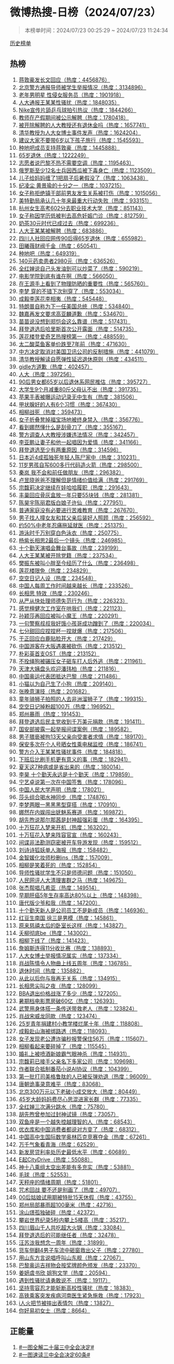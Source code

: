 <h1>
微博热搜-日榜（2024/07/23）
</h1>
<blockquote>
<p>
本榜单时间：2024/07/23 00:25:29 ~ 2024/07/23 11:24:34
</p>
</blockquote>
<p>
<a href="https://github.com/daifee/weibo-hot-search/tree/main/archives/daily">历史榜单</a>
</p>
<h2>
热榜
</h2>
<ol>

<li>
<a href="https://s.weibo.com/weibo?q=%23%E8%92%8B%E6%95%A6%E8%B1%AA%E5%8F%91%E9%95%BF%E6%96%87%E5%9B%9E%E5%BA%94%23" target="weibo">
蒋敦豪发长文回应（热度：4456876）
</a>
</li>

<li>
<a href="https://s.weibo.com/weibo?q=%23%E5%8C%97%E4%BA%AC%E8%AD%A6%E6%96%B9%E9%80%9A%E6%8A%A5%E5%AF%BC%E5%B8%88%E8%A2%AB%E5%AD%A6%E7%94%9F%E4%B8%BE%E6%8A%A5%E6%83%85%E5%86%B5%23" target="weibo">
北京警方通报导师被学生举报情况（热度：3134896）
</a>
</li>

<li>
<a href="https://s.weibo.com/weibo?q=%23%E8%80%81%E5%B9%B4%E7%94%B7%E6%98%8E%E6%98%9F%20%E6%80%A7%E4%BE%B5%E5%A5%B3%E6%9C%8D%E5%8A%A1%E5%91%98%23" target="weibo">
老年男明星 性侵女服务员（热度：1901918）
</a>
</li>

<li>
<a href="https://s.weibo.com/weibo?q=%23%E4%BA%BA%E5%A4%A7%E9%80%9A%E6%8A%A5%E7%8E%8B%E6%9F%90%E6%9F%90%E6%80%A7%E9%AA%9A%E6%89%B0%23" target="weibo">
人大通报王某某性骚扰（热度：1848035）
</a>
</li>

<li>
<a href="https://s.weibo.com/weibo?q=%23Nike%E5%AE%A3%E4%BC%A0%E7%89%87%E8%88%94%E4%B9%92%E4%B9%93%E7%90%83%E6%8B%8D%E5%BC%95%E7%83%AD%E8%AE%AE%23" target="weibo">
Nike宣传片舔乒乓球拍引热议（热度：1844266）
</a>
</li>

<li>
<a href="https://s.weibo.com/weibo?q=%23%E6%95%99%E5%B8%88%E5%9C%A8%E4%BA%A7%E5%81%87%E6%9C%9F%E9%97%B4%E8%A2%AB%E5%85%AC%E7%A4%BA%E8%A7%A3%E8%81%98%23" target="weibo">
教师在产假期间被公示解聘（热度：1780418）
</a>
</li>

<li>
<a href="https://s.weibo.com/weibo?q=%23%E8%A2%AB%E5%BC%80%E9%99%A4%E8%A7%A3%E8%81%98%E7%9A%84%E4%BA%BA%E5%A4%A7%E6%95%99%E6%8E%88%E8%BF%98%E6%9C%89%E9%80%80%E4%BC%91%E9%87%91%E5%90%97%23" target="weibo">
被开除解聘的人大教授还有退休金吗（热度：1657741）
</a>
</li>

<li>
<a href="https://s.weibo.com/weibo?q=%23%E6%B8%85%E5%8D%8E%E6%95%99%E6%8E%88%E4%B8%BA%E4%BA%BA%E5%A4%A7%E5%A5%B3%E5%8D%9A%E5%A3%AB%E4%BA%8B%E4%BB%B6%E5%8F%91%E5%A3%B0%23" target="weibo">
清华教授为人大女博士事件发声（热度：1624204）
</a>
</li>

<li>
<a href="https://s.weibo.com/weibo?q=%23%E5%BB%BA%E8%AE%AE%E5%A4%A7%E5%AE%B6%E4%B8%8D%E8%A6%81%E5%B8%A66%E5%B2%81%E4%BB%A5%E4%B8%8B%E5%AD%A9%E5%AD%90%E6%97%85%E8%A1%8C%23" target="weibo">
建议大家不要带6岁以下孩子旅行（热度：1545593）
</a>
</li>

<li>
<a href="https://s.weibo.com/weibo?q=%23%E7%A7%8D%E5%9C%B0%E5%90%A7%E6%88%90%E5%91%98%E6%94%AF%E6%8C%81%E8%92%8B%E6%95%A6%E8%B1%AA%23" target="weibo">
种地吧成员支持蒋敦豪（热度：1445888）
</a>
</li>

<li>
<a href="https://s.weibo.com/weibo?q=%2365%E5%B2%81%E9%80%80%E4%BC%91%23" target="weibo">
65岁退休（热度：1222249）
</a>
</li>

<li>
<a href="https://s.weibo.com/weibo?q=%23%E5%BF%97%E6%84%BF%E8%80%85%E8%AF%B4%E5%B7%B4%E9%BB%8E%E4%B8%8D%E7%83%AD%E4%B8%8D%E9%9C%80%E8%A6%81%E7%A9%BA%E8%B0%83%23" target="weibo">
志愿者说巴黎不热不需要空调（热度：1195463）
</a>
</li>

<li>
<a href="https://s.weibo.com/weibo?q=%23%E4%BF%84%E7%BD%97%E6%96%AF%E8%87%B3%E5%B0%9112%E5%90%8D%E5%A3%AB%E5%85%B5%E5%9B%A0%E8%A5%BF%E7%93%9C%E8%A2%AB%E4%B8%8B%E6%AF%92%E8%BA%AB%E4%BA%A1%23" target="weibo">
俄罗斯至少12名士兵因西瓜被下毒身亡（热度：1123509）
</a>
</li>

<li>
<a href="https://s.weibo.com/weibo?q=%23%E5%84%BF%E5%AD%90%E7%BB%99%E5%A6%88%E5%A6%88%E7%BC%A0%E4%BA%861%E6%8A%8A%E6%89%87%E5%AD%90%E5%90%8E%E6%9A%91%E5%81%87%E6%B2%A1%E4%BA%86%23" target="weibo">
儿子给妈妈缠了1把扇子后暑假没了（热度：1063438）
</a>
</li>

<li>
<a href="https://s.weibo.com/weibo?q=%23%E7%BA%AA%E5%87%8C%E5%B0%98%20%E9%BB%84%E6%99%AF%E7%91%9C%E7%9A%84%E5%8D%81%E5%88%86%E4%B9%8B%E4%B8%80%23" target="weibo">
纪凌尘 黄景瑜的十分之一（热度：1037215）
</a>
</li>

<li>
<a href="https://s.weibo.com/weibo?q=%23%E5%A5%B3%E5%AD%90%E7%A7%B0%E6%8B%92%E7%BB%9D%E9%95%87%E5%B9%B2%E9%83%A8%E5%89%8D%E7%94%B7%E5%8F%8B%E5%8F%91%E7%94%9F%E5%85%B3%E7%B3%BB%E8%A2%AB%E6%89%93%E4%BC%A4%23" target="weibo">
女子称拒绝镇干部前男友发生关系被打伤（热度：1015056）
</a>
</li>

<li>
<a href="https://s.weibo.com/weibo?q=%23%E7%BE%8E%E7%89%B9%E5%8B%A4%E5%B1%80%E6%89%BF%E8%AE%A4%E5%87%A0%E5%8D%81%E5%B9%B4%E6%9D%A5%E6%9C%80%E9%87%8D%E5%A4%A7%E8%A1%8C%E5%8A%A8%E5%A4%B1%E8%B4%A5%23" target="weibo">
美特勤局承认几十年来最重大行动失败（热度：933151）
</a>
</li>

<li>
<a href="https://s.weibo.com/weibo?q=%23%E6%9D%AD%E5%B7%9E%E5%A5%B3%E7%94%9F%E9%AB%98%E8%80%83602%E5%88%86%E5%8E%BB%E8%81%8C%E4%B8%9A%E6%8A%80%E6%9C%AF%E5%A4%A7%E5%AD%A6%23" target="weibo">
杭州女生高考602分去职业技术大学（热度：851143）
</a>
</li>

<li>
<a href="https://s.weibo.com/weibo?q=%23%E5%A5%B3%E5%AD%90%E7%A7%B0%E5%9B%A0%E5%AD%A6%E5%8E%86%E4%BD%8E%E8%A2%AB%E5%88%A4%E5%8E%BB%E9%AB%98%E5%8D%B1%E5%A6%8A%E5%A8%A0%E9%97%A8%E8%AF%8A%23" target="weibo">
女子称因学历低被判去高危妊娠门诊（热度：812759）
</a>
</li>

<li>
<a href="https://s.weibo.com/weibo?q=%23%E5%A5%B6%E8%8C%B630%E5%85%83%E6%97%B6%E4%BB%A3%E5%B7%B2%E6%88%90%E8%BF%87%E5%8E%BB%23" target="weibo">
奶茶30元时代已成过去（热度：699236）
</a>
</li>

<li>
<a href="https://s.weibo.com/weibo?q=%23%E4%BA%BA%E5%A4%A7%E7%8E%8B%E6%9F%90%E6%9F%90%E8%A2%AB%E8%A7%A3%E8%81%98%23" target="weibo">
人大王某某被解聘（热度：683886）
</a>
</li>

<li>
<a href="https://s.weibo.com/weibo?q=%23%E5%9B%9B%E5%B7%9D%E4%BA%BA%E7%A4%BE%E5%9B%9E%E5%BA%94%E7%BD%91%E4%BC%A090%E5%90%8E%E5%BE%9765%E5%B2%81%E9%80%80%E4%BC%91%23" target="weibo">
四川人社回应网传90后得65岁退休（热度：655982）
</a>
</li>

<li>
<a href="https://s.weibo.com/weibo?q=%23%E7%94%B0%E6%9B%A6%E8%96%87%E8%B4%A2%E9%98%80%E5%8D%83%E9%87%91%23" target="weibo">
田曦薇财阀千金（热度：650541）
</a>
</li>

<li>
<a href="https://s.weibo.com/weibo?q=%23%E7%A7%8D%E5%9C%B0%E5%90%A7%23" target="weibo">
种地吧（热度：649319）
</a>
</li>

<li>
<a href="https://s.weibo.com/weibo?q=%23140%E5%85%83%E8%8D%AF%E5%8D%96%E6%82%A3%E8%80%852980%E5%85%83%23" target="weibo">
140元药卖患者2980元（热度：636526）
</a>
</li>

<li>
<a href="https://s.weibo.com/weibo?q=%23%E5%85%A8%E7%BA%A2%E5%A9%B5%E8%AF%B4%E8%87%AA%E5%B7%B1%E5%A4%B4%E5%8F%91%E6%B2%B9%E5%88%B0%E5%8F%AF%E4%BB%A5%E7%82%92%E8%8F%9C%E4%BA%86%23" target="weibo">
全红婵说自己头发油到可以炒菜了（热度：590219）
</a>
</li>

<li>
<a href="https://s.weibo.com/weibo?q=%23%E7%94%B5%E5%BD%B1%E5%AD%A6%E9%99%A2%E5%88%B0%E5%BA%95%E6%9C%89%E8%B0%81%E5%9C%A8%E5%95%8A%23" target="weibo">
电影学院到底有谁在啊（热度：566050）
</a>
</li>

<li>
<a href="https://s.weibo.com/weibo?q=%23%E5%9C%A8%E7%8E%8B%E6%BA%90%E6%89%8B%E4%B8%8A%E7%9C%8B%E5%88%B0%E4%BA%86%E7%89%A9%E7%90%86%E9%98%B2%E6%99%92%E7%9A%84%E9%87%8D%E8%A6%81%E6%80%A7%23" target="weibo">
在王源手上看到了物理防晒的重要性（热度：565760）
</a>
</li>

<li>
<a href="https://s.weibo.com/weibo?q=%23%E6%9D%8E%E6%A2%A6%20%E7%A9%BF%E7%9A%84%E4%B8%8D%E9%94%99%E4%B8%8B%E6%AC%A1%E5%88%AB%E7%A9%BF%E4%BA%86%23" target="weibo">
李梦 穿的不错下次别穿了（热度：553034）
</a>
</li>

<li>
<a href="https://s.weibo.com/weibo?q=%23%E6%88%90%E6%AF%85%E6%9D%8E%E8%8E%B2%E8%8A%B1%E6%9D%8E%E7%9B%B8%E5%A4%B7%23" target="weibo">
成毅李莲花李相夷（热度：545448）
</a>
</li>

<li>
<a href="https://s.weibo.com/weibo?q=%23%E7%89%B9%E6%9C%97%E6%99%AE%E8%87%AA%E7%A7%B0%E4%B8%BA%E4%B8%8B%E4%B8%80%E4%BB%BB%E7%BE%8E%E5%9B%BD%E6%80%BB%E7%BB%9F%23" target="weibo">
特朗普自称为下一任美国总统（热度：534840）
</a>
</li>

<li>
<a href="https://s.weibo.com/weibo?q=%23%E9%AD%8F%E5%98%89%E5%86%8D%E5%8F%91%E6%96%87%E8%A6%81%E6%B1%82%E9%AB%98%E4%BA%9A%E9%BA%9F%E9%81%93%E6%AD%89%23" target="weibo">
魏嘉再发文要求高亚麟道歉（热度：534670）
</a>
</li>

<li>
<a href="https://s.weibo.com/weibo?q=%23%E8%8B%97%E8%8B%97%E8%AF%B4%E6%B2%A1%E6%83%B3%E5%88%B0%E9%83%91%E6%81%BA%E4%BC%9A%E8%BF%99%E4%B9%88%E9%9D%A0%E8%B0%B1%23" target="weibo">
苗苗说没想到郑恺会这么靠谱（热度：517431）
</a>
</li>

<li>
<a href="https://s.weibo.com/weibo?q=%23%E6%8B%9C%E7%99%BB%E9%80%80%E9%80%89%E5%90%8E%E5%93%88%E9%87%8C%E6%96%AF%E9%A6%96%E6%AC%A1%E5%85%AC%E5%BC%80%E9%9C%B2%E9%9D%A2%23" target="weibo">
拜登退选后哈里斯首次公开露面（热度：514735）
</a>
</li>

<li>
<a href="https://s.weibo.com/weibo?q=%23%E8%8E%B2%E8%8A%B1%E6%A5%BC%E7%99%BB%E7%88%B1%E5%A5%87%E8%89%BA%E7%83%AD%E6%90%9C%E6%A6%9C%E7%AC%AC%E4%B8%80%23" target="weibo">
莲花楼登爱奇艺热搜榜第一（热度：488559）
</a>
</li>

<li>
<a href="https://s.weibo.com/weibo?q=%23%E5%A4%AA%E4%BA%8C%E9%85%B8%E8%8F%9C%E9%B1%BC%E5%AE%A2%E5%8D%95%E4%BB%B7%E8%B7%8C%E8%87%B37%E5%B9%B4%E5%89%8D%23" target="weibo">
太二酸菜鱼客单价跌至7年前（热度：471630）
</a>
</li>

<li>
<a href="https://s.weibo.com/weibo?q=%23%E4%B8%AD%E6%96%B9%E5%86%B3%E5%AE%9A%E5%8F%96%E6%B6%88%E5%AF%B9%E7%BE%8E%E5%9B%BD%E5%8D%AB%E8%AE%AF%E5%85%AC%E5%8F%B8%E7%9A%84%E5%8F%8D%E5%88%B6%E6%8E%AA%E6%96%BD%23" target="weibo">
中方决定取消对美国卫讯公司的反制措施（热度：441079）
</a>
</li>

<li>
<a href="https://s.weibo.com/weibo?q=%23%E6%B8%85%E5%8D%8E%E6%95%99%E6%8E%88%E8%A7%A3%E8%AF%BB%E8%87%AA%E6%84%BF%E5%BC%B9%E6%80%A7%E5%BB%B6%E8%BF%9F%E9%80%80%E4%BC%91%E5%8E%9F%E5%88%99%23" target="weibo">
清华教授解读自愿弹性延迟退休原则（热度：434511）
</a>
</li>

<li>
<a href="https://s.weibo.com/weibo?q=%23gidle%E6%96%B9%E9%81%93%E6%AD%89%23" target="weibo">
gidle方道歉（热度：402457）
</a>
</li>

<li>
<a href="https://s.weibo.com/weibo?q=%23%E4%BA%BA%E5%A4%A7%23" target="weibo">
人大（热度：397256）
</a>
</li>

<li>
<a href="https://s.weibo.com/weibo?q=%2390%E5%90%8E%E7%94%B7%E5%A5%B3%E9%83%BD65%E5%B2%81%E4%BB%A5%E5%90%8E%E9%80%80%E4%BC%91%E7%B3%BB%E7%BD%91%E6%B0%91%E6%8E%A8%E4%BC%B0%23" target="weibo">
90后男女都65岁以后退休系网民推估（热度：395727）
</a>
</li>

<li>
<a href="https://s.weibo.com/weibo?q=%23%E5%A4%A7%E5%AD%A6%E7%94%9F9%E4%B8%AA%E6%9C%88%E5%87%8F%E9%87%8D80%E6%96%A4%E7%88%B6%E6%AF%8D%E8%AE%A4%E4%B8%8D%E5%87%BA%23" target="weibo">
大学生9个月减重80斤父母认不出（热度：391735）
</a>
</li>

<li>
<a href="https://s.weibo.com/weibo?q=%23%E8%8B%B9%E6%9E%9C%E6%89%8B%E8%A1%A8%E8%A2%AB%E6%9B%9D%E8%BF%90%E5%8A%A8%E8%AE%B0%E5%BD%95%E6%97%A0%E4%B8%AD%E7%94%9F%E6%9C%89%23" target="weibo">
苹果手表被曝运动记录无中生有（热度：381506）
</a>
</li>

<li>
<a href="https://s.weibo.com/weibo?q=%23%E7%94%B2%E7%8A%B6%E8%85%BA%E5%A5%BD%E7%9A%84%E4%BA%BA%E6%9C%896%E4%B8%AA%E4%B9%A0%E6%83%AF%23" target="weibo">
甲状腺好的人有6个习惯（热度：367430）
</a>
</li>

<li>
<a href="https://s.weibo.com/weibo?q=%23%E7%9B%B8%E6%9F%B3%E6%88%98%E6%AD%BB%23" target="weibo">
相柳战死（热度：359473）
</a>
</li>

<li>
<a href="https://s.weibo.com/weibo?q=%23%E5%A5%B3%E5%AD%90%E6%8A%98%E5%8F%A0%E5%87%B3%E6%8E%89%E7%A6%8F%E5%AE%9D%E5%9C%BA%E5%9C%B0%E8%A2%AB%E7%BB%88%E8%BA%AB%E7%A6%81%E5%85%A5%23" target="weibo">
女子折叠凳掉福宝场地被终身禁入（热度：356776）
</a>
</li>

<li>
<a href="https://s.weibo.com/weibo?q=%23%E7%9C%8B%E5%88%B0%E5%A8%9C%E7%84%B6%E6%87%82%E4%BB%80%E4%B9%88%E6%98%AF%E5%88%AE%E9%AA%A8%E5%88%80%E4%BA%86%23" target="weibo">
看到娜然懂什么是刮骨刀了（热度：355167）
</a>
</li>

<li>
<a href="https://s.weibo.com/weibo?q=%23%E8%AD%A6%E6%96%B9%E8%B0%83%E6%9F%A5%E4%BA%BA%E5%A4%A7%E6%95%99%E6%8E%88%E6%B6%89%E5%AB%8C%E8%BF%9D%E6%B3%95%E6%83%85%E5%86%B5%23" target="weibo">
警方调查人大教授涉嫌违法情况（热度：342457）
</a>
</li>

<li>
<a href="https://s.weibo.com/weibo?q=%23%E6%9D%8E%E4%BA%9A%E9%B9%8F%E8%AE%A9%E5%A6%BB%E5%AD%90%E5%92%8C%E4%BB%96%E4%B8%80%E8%B5%B7%E5%94%B1%E5%9B%A0%E4%B8%BA%E7%88%B1%E6%83%85%23" target="weibo">
李亚鹏让妻子和他一起唱因为爱情（热度：341166）
</a>
</li>

<li>
<a href="https://s.weibo.com/weibo?q=%23%E6%8B%9C%E7%99%BB%E9%80%80%E9%80%89%E8%87%B3%E5%B0%91%E6%9C%89%E4%B8%A4%E9%87%8D%E5%8E%9F%E5%9B%A0%23" target="weibo">
拜登退选至少有两重原因（热度：314596）
</a>
</li>

<li>
<a href="https://s.weibo.com/weibo?q=%23%E6%97%A5%E6%9C%AC%E8%BF%914%E6%88%90%E5%AD%A4%E7%8B%AC%E6%AD%BB%E5%B9%B4%E8%BD%BB%E4%BA%BA%E9%99%88%E5%B0%B8%E5%AE%B6%E4%B8%AD%23" target="weibo">
日本近4成孤独死年轻人陈尸家中（热度：310231）
</a>
</li>

<li>
<a href="https://s.weibo.com/weibo?q=%2311%E5%B2%81%E7%94%B7%E5%AD%A9%E8%87%AA%E5%86%99600%E5%A4%9A%E8%A1%8C%E4%BB%A3%E7%A0%81%E9%80%A0%E7%81%AB%E7%AE%AD%23" target="weibo">
11岁男孩自写600多行代码造火箭（热度：298500）
</a>
</li>

<li>
<a href="https://s.weibo.com/weibo?q=%23%E7%A7%A6%E5%B2%9A%20%E6%88%91%E4%B8%8D%E4%BC%9A%E5%92%8C%E5%89%8D%E4%BB%BB%E5%81%9A%E6%9C%8B%E5%8F%8B%23" target="weibo">
秦岚 我不会和前任做朋友（热度：296382）
</a>
</li>

<li>
<a href="https://s.weibo.com/weibo?q=%23%E5%8D%A2%E6%98%B1%E6%99%93%E7%88%B8%E7%88%B8%E4%B8%8D%E7%90%86%E8%A7%A3%E4%BD%86%E6%98%AF%E6%83%85%E7%BB%AA%E4%BB%B7%E5%80%BC%E7%BB%99%E6%BB%A1%23" target="weibo">
卢昱晓爸爸不理解但是情绪价值给满（热度：291769）
</a>
</li>

<li>
<a href="https://s.weibo.com/weibo?q=%23%E5%AE%97%E9%A6%A5%E8%8E%89%E5%86%B3%E5%AE%9A%E7%BB%A7%E7%BB%AD%E5%9C%A8%E5%A8%83%E5%93%88%E5%93%88%E5%B1%A5%E8%81%8C%23" target="weibo">
宗馥莉决定继续在娃哈哈履职（热度：291643）
</a>
</li>

<li>
<a href="https://s.weibo.com/weibo?q=%23%E4%B8%B0%E5%B7%A2%E5%9B%9E%E5%BA%94%E9%AA%A8%E7%81%B0%E7%9B%92%E6%94%BE%E4%B8%80%E5%B9%B4%E5%8F%AA%E8%A6%8155%E5%9D%97%E9%92%B1%23" target="weibo">
丰巢回应骨灰盒放一年只要55块钱（热度：281381）
</a>
</li>

<li>
<a href="https://s.weibo.com/weibo?q=%23%E9%99%88%E6%98%8A%E5%AE%87%E9%99%88%E4%B8%BD%E5%90%9B%E7%89%88%E7%99%BD%E5%A8%98%E5%AD%90%E8%AE%B8%E4%BB%99%23" target="weibo">
陈昊宇陈丽君版白娘子许仙（热度：277951）
</a>
</li>

<li>
<a href="https://s.weibo.com/weibo?q=%23%E6%99%AE%E9%80%9A%E5%AE%B6%E5%BA%AD%E6%B2%A1%E6%9C%89%E5%BF%85%E8%A6%81%E8%BF%9B%E8%A1%8C%E8%8B%A6%E9%9A%BE%E6%95%99%E8%82%B2%23" target="weibo">
普通家庭没有必要进行苦难教育（热度：267670）
</a>
</li>

<li>
<a href="https://s.weibo.com/weibo?q=%23%E7%94%B7%E5%AD%90%E6%89%BE%E4%BA%BA%E6%92%9E%E5%A5%B3%E5%8F%8B%E5%92%8C%E5%85%B6%E7%88%B6%E4%BA%B2%E5%90%8E%E8%A3%85%E5%A5%BD%E4%BA%BA%E7%85%A7%E9%A1%BE%23" target="weibo">
男子找人撞女友和其父亲后装好人照顾（热度：256592）
</a>
</li>

<li>
<a href="https://s.weibo.com/weibo?q=%23%E7%BA%A650%25%E4%B8%AD%E8%80%81%E5%B9%B4%E5%BF%8D%E7%97%9B%E6%8B%96%E5%BB%B6%E5%B0%B1%E5%8C%BB%23" target="weibo">
约50%中老年忍痛拖延就医（热度：251375）
</a>
</li>

<li>
<a href="https://s.weibo.com/weibo?q=%23%E6%B8%B8%E6%B3%B3%E6%97%B6%E5%8D%83%E4%B8%87%E5%88%AB%E7%A9%BF%E7%99%BD%E8%89%B2%E6%B3%B3%E8%A1%A3%23" target="weibo">
游泳时千万别穿白色泳衣（热度：250775）
</a>
</li>

<li>
<a href="https://s.weibo.com/weibo?q=%23%E6%9D%A8%E7%B4%AB%E9%95%BF%E7%9B%B8%E6%80%9D2%E6%9C%80%E5%90%8E%E4%B8%80%E4%B8%AA%E9%95%9C%E5%A4%B4%23" target="weibo">
杨紫长相思2最后一个镜头（热度：246985）
</a>
</li>

<li>
<a href="https://s.weibo.com/weibo?q=%23%E5%8D%81%E4%B8%AA%E5%8B%A4%E5%A4%A9%E6%BC%94%E5%94%B1%E4%BC%9A%E8%88%9E%E5%8F%B0%E4%BA%8B%E6%95%85%23" target="weibo">
十个勤天演唱会舞台事故（热度：239199）
</a>
</li>

<li>
<a href="https://s.weibo.com/weibo?q=%23%E4%BA%BA%E5%A4%A7%E7%8E%8B%E6%9F%90%E6%9F%90%E8%A2%AB%E5%BC%80%E9%99%A4%E5%85%9A%E7%B1%8D%23" target="weibo">
人大王某某被开除党籍（热度：237534）
</a>
</li>

<li>
<a href="https://s.weibo.com/weibo?q=%23%E6%A8%8A%E6%8C%AF%E4%B8%9C%E8%A2%AB%E5%8F%AB%E5%B0%8F%E8%83%96%E8%87%B3%E4%BB%8A%E7%BB%8F%E5%8E%86%E4%BA%86%E4%BB%80%E4%B9%88%23" target="weibo">
樊振东被叫小胖至今经历了什么（热度：236498）
</a>
</li>

<li>
<a href="https://s.weibo.com/weibo?q=%23%E8%8E%B2%E8%8A%B1%E6%A5%BC%E9%99%90%E5%85%8D%23" target="weibo">
莲花楼限免（热度：234829）
</a>
</li>

<li>
<a href="https://s.weibo.com/weibo?q=%23%E7%A9%BA%E7%A9%BA%E6%97%A5%E8%AE%B0%E4%BA%BA%E8%AE%BE%23" target="weibo">
空空日记人设（热度：234548）
</a>
</li>

<li>
<a href="https://s.weibo.com/weibo?q=%23%E4%B8%AD%E5%9B%BD%E4%BA%BA%E6%AF%8F%E5%91%A8%E5%B7%A5%E4%BD%9C%E6%97%B6%E9%97%B4%E8%B6%8A%E6%9D%A5%E8%B6%8A%E9%95%BF%23" target="weibo">
中国人每周工作时间越来越长（热度：233526）
</a>
</li>

<li>
<a href="https://s.weibo.com/weibo?q=%23%E9%95%BF%E7%9B%B8%E6%80%9D%20%E7%89%B9%E6%95%88%23" target="weibo">
长相思 特效（热度：230246）
</a>
</li>

<li>
<a href="https://s.weibo.com/weibo?q=%23%E4%BB%8E%E4%B8%A5%E4%BB%8E%E5%BF%AB%E5%A4%84%E7%90%86%E5%B8%88%E5%BE%B7%E5%A4%B1%E8%8C%83%E8%A1%8C%E4%B8%BA%23" target="weibo">
从严从快处理师德失范行为（热度：226323）
</a>
</li>

<li>
<a href="https://s.weibo.com/weibo?q=%23%E6%84%9F%E8%A7%89%E6%AA%80%E5%81%A5%E6%AC%A1%E5%B7%A5%E4%BD%9C%E5%AE%A4%E5%9C%A8%E5%93%84%E6%88%91%E4%BB%AC%23" target="weibo">
感觉檀健次工作室在哄我们（热度：221123）
</a>
</li>

<li>
<a href="https://s.weibo.com/weibo?q=%23%E5%AD%99%E9%A2%96%E8%8E%8E%E5%86%8D%E5%9B%9E%E5%BA%94%E8%A2%AB%E5%8F%AB%E5%B0%8F%E9%AD%94%E7%8E%8B%23" target="weibo">
孙颖莎再回应被叫小魔王（热度：220291）
</a>
</li>

<li>
<a href="https://s.weibo.com/weibo?q=%23%E4%B8%80%E5%8F%A5%E8%AD%A6%E5%AF%9F%E5%8F%94%E5%8F%94%E6%88%91%E5%A5%BD%E9%A5%BF%E5%B0%8F%E5%AD%A9%E5%93%A5%E6%88%90%E5%8A%9F%E8%B9%AD%E5%88%B0%E4%BA%86%23" target="weibo">
一句警察叔叔我好饿小孩哥成功蹭到了（热度：220034）
</a>
</li>

<li>
<a href="https://s.weibo.com/weibo?q=%23%E4%B8%83%E5%88%86%E7%94%9C%E5%9B%9E%E5%BA%94%E6%8D%8F%E6%8D%8F%E6%9D%AF%E4%B8%80%E6%8D%8F%E5%B0%B1%E7%88%86%23" target="weibo">
七分甜回应捏捏杯一捏就爆（热度：217506）
</a>
</li>

<li>
<a href="https://s.weibo.com/weibo?q=%23%E4%BA%8E%E6%AD%A3%E5%9B%9E%E5%BA%94%E7%99%BD%E9%B9%BF%E8%B4%B4%E8%84%B8%E5%BC%80%E5%A4%A7%23" target="weibo">
于正回应白鹿贴脸开大（热度：217429）
</a>
</li>

<li>
<a href="https://s.weibo.com/weibo?q=%23%E4%B8%AD%E5%9B%BD%E6%B8%B8%E5%AE%A2%E5%9C%A8%E5%A4%A7%E9%98%AA%E9%81%87%E8%A2%AD%E8%A2%AB%E7%A0%8D%E4%BC%A4%23" target="weibo">
中国游客在大阪遇袭被砍伤（热度：213512）
</a>
</li>

<li>
<a href="https://s.weibo.com/weibo?q=%23%E6%9C%B4%E5%BD%A9%E8%8B%B1%E9%A6%96%E6%94%AFOST%23" target="weibo">
朴彩英首支OST（热度：213152）
</a>
</li>

<li>
<a href="https://s.weibo.com/weibo?q=%23%E4%B8%8D%E6%8B%B4%E7%BB%B3%E7%8B%97%E8%A2%AB%E7%A2%BE%E5%8E%8B%E5%A5%B3%E5%AD%90%E7%A0%B8%E8%BD%A6%E6%89%93%E4%BA%BA%E5%90%8E%E5%A4%96%E9%80%83%23" target="weibo">
不拴绳狗被碾压女子砸车打人后外逃（热度：211961）
</a>
</li>

<li>
<a href="https://s.weibo.com/weibo?q=%23%E5%A4%A9%E6%B4%A5%E5%A4%A7%E5%A7%A8%E7%9B%98%E5%A4%B4%E6%AC%A2%E8%BF%8E%E6%BD%98%E7%8E%AE%E6%9F%8F%23" target="weibo">
天津大姨盘头欢迎潘玮柏（热度：211816）
</a>
</li>

<li>
<a href="https://s.weibo.com/weibo?q=%23%E4%B8%AD%E5%9B%BD%E5%A5%A5%E8%BF%90%E4%BB%A3%E8%A1%A8%E5%9B%A2%E6%8A%B5%E8%BE%BE%E5%B7%B4%E9%BB%8E%23" target="weibo">
中国奥运代表团抵达巴黎（热度：211486）
</a>
</li>

<li>
<a href="https://s.weibo.com/weibo?q=%23%E5%B0%8F%E7%8C%AB%E4%BB%A5%E4%B8%BA%E8%87%AA%E5%B7%B1%E7%94%9F%E4%BA%86%E5%B0%8F%E7%8B%97%23" target="weibo">
小猫以为自己生了小狗（热度：209140）
</a>
</li>

<li>
<a href="https://s.weibo.com/weibo?q=%23%E5%BC%A0%E6%99%9A%E6%84%8F%E6%BC%94%E6%8A%80%23" target="weibo">
张晚意演技（热度：201682）
</a>
</li>

<li>
<a href="https://s.weibo.com/weibo?q=%23%E7%AB%A5%E5%B9%B4%E9%AA%91%E7%8B%AE%E5%AD%90%E6%8B%8D%E7%85%A7%E7%9A%84%E4%BA%BA%E5%8E%BB%E9%9D%9E%E6%B4%B2%E6%BA%9C%E7%8B%AE%E5%AD%90%E4%BA%86%23" target="weibo">
童年骑狮子拍照的人去非洲溜狮子了（热度：199315）
</a>
</li>

<li>
<a href="https://s.weibo.com/weibo?q=%23%E7%A9%BA%E7%A9%BA%E6%97%A5%E8%AE%B0%E6%8E%89%E7%B2%89%E8%B6%85100%E4%B8%87%23" target="weibo">
空空日记掉粉超100万（热度：196952）
</a>
</li>

<li>
<a href="https://s.weibo.com/weibo?q=%23%E9%83%91%E5%B7%9E%E6%9A%B4%E9%9B%A8%23" target="weibo">
郑州暴雨（热度：191453）
</a>
</li>

<li>
<a href="https://s.weibo.com/weibo?q=%23%E6%8B%9C%E7%99%BB%E9%80%80%E9%80%89%E5%90%8E%E6%B0%91%E4%B8%BB%E5%85%9A%E6%94%B6%E5%88%B0%E5%8D%83%E4%B8%87%E7%BE%8E%E5%85%83%E6%8D%90%E6%AC%BE%23" target="weibo">
拜登退选后民主党收到千万美元捐款（热度：191411）
</a>
</li>

<li>
<a href="https://s.weibo.com/weibo?q=%23%E5%9B%BD%E5%AE%89%E9%83%A8%E6%8A%AB%E9%9C%B2%E4%B8%80%E8%B5%B7%E4%B8%BE%E6%8A%A5%E9%97%B4%E8%B0%8D%E6%A1%88%E4%BE%8B%23" target="weibo">
国安部披露一起举报间谍案例（热度：189582）
</a>
</li>

<li>
<a href="https://s.weibo.com/weibo?q=%23%E7%94%B7%E5%AD%90%E7%8C%A5%E4%BA%B5%E8%A2%AB%E6%8B%9813%E5%A4%A9%E7%88%B6%E4%BA%B2%E5%90%91%E5%8F%97%E5%AE%B3%E8%80%85%E6%B1%82%E6%83%85%23" target="weibo">
男子猥亵被拘13天父亲向受害者求情（热度：189170）
</a>
</li>

<li>
<a href="https://s.weibo.com/weibo?q=%23%E4%BF%9D%E5%AE%89%E5%A4%9A%E6%AC%A1%E5%9C%A8%E4%B8%AA%E4%BA%BA%E5%8F%B7%E6%99%92%E5%A5%B3%E6%80%A7%E4%B9%98%E7%94%B5%E6%A2%AF%E7%9B%91%E6%8E%A7%23" target="weibo">
保安多次在个人号晒女性乘电梯监控（热度：186741）
</a>
</li>

<li>
<a href="https://s.weibo.com/weibo?q=%23%E8%AD%A6%E6%96%B9%E4%BB%8B%E5%85%A5%E7%8E%8B%E6%9F%90%E6%9F%90%E6%80%A7%E9%AA%9A%E6%89%B0%E4%BA%8B%E4%BB%B6%23" target="weibo">
警方介入王某某性骚扰事件（热度：184818）
</a>
</li>

<li>
<a href="https://s.weibo.com/weibo?q=%23%E4%B8%8B%E7%8F%AD%E5%90%8E%E6%AF%94%E5%88%B7%E6%89%8B%E6%9C%BA%E6%9B%B4%E6%9C%89%E6%84%8F%E4%B9%89%E7%9A%84%E4%BA%8B%23" target="weibo">
下班后比刷手机更有意义的事（热度：182941）
</a>
</li>

<li>
<a href="https://s.weibo.com/weibo?q=%23%E5%A4%8F%E5%A4%A9%E8%BF%997%E7%A7%8D%E7%97%85%E6%88%96%E6%98%AF%E7%9C%81%E5%87%BA%E6%9D%A5%E7%9A%84%23" target="weibo">
夏天这7种病或是省出来的（热度：180014）
</a>
</li>

<li>
<a href="https://s.weibo.com/weibo?q=%23%E6%9D%8E%E6%98%8A%20%E5%8D%81%E4%B8%AA%E5%8B%A4%E5%A4%A9%E6%B0%B8%E8%BF%9C%E6%98%AF%E5%8D%81%E4%B8%AA%E5%8B%A4%E5%A4%A9%23" target="weibo">
李昊 十个勤天永远是十个勤天（热度：179859）
</a>
</li>

<li>
<a href="https://s.weibo.com/weibo?q=%23%E5%AE%81%E8%89%BA%E5%8D%93%E8%AF%B4%E7%AC%AC%E4%B8%80%E6%AC%A1%E5%9C%A8%E4%B8%AD%E5%9B%BD%E7%AD%BE%E5%94%AE%23" target="weibo">
宁艺卓说第一次在中国签售（热度：178096）
</a>
</li>

<li>
<a href="https://s.weibo.com/weibo?q=%23%E4%B8%AD%E5%9B%BD%E4%BA%BA%E6%B0%91%E5%A4%A7%E5%AD%A6%E5%A3%B0%E6%98%8E%23" target="weibo">
中国人民大学声明（热度：178021）
</a>
</li>

<li>
<a href="https://s.weibo.com/weibo?q=%23%E8%8E%8E%E5%A4%B4%E7%BB%84%E5%90%88%E5%96%9D%E6%B0%B4%E7%A5%9E%E5%90%8C%E6%AD%A5%23" target="weibo">
莎头组合喝水神同步（热度：174876）
</a>
</li>

<li>
<a href="https://s.weibo.com/weibo?q=%23%E6%9D%8E%E6%A2%A6%E4%B8%A4%E7%9C%BC%E4%B8%80%E9%BB%91%E9%BB%91%E9%BB%91%E5%9E%8B%E7%A9%BF%E6%90%AD%23" target="weibo">
李梦两眼一黑黑黑型穿搭（热度：170910）
</a>
</li>

<li>
<a href="https://s.weibo.com/weibo?q=%23%E5%A8%9C%E7%84%B6%E5%9C%A8%E5%86%85%E5%A8%B1%E9%97%AF%E5%87%BA%E5%A6%A9%E9%AD%85%E7%B3%BB%E8%B5%9B%E9%81%93%23" target="weibo">
娜然在内娱闯出妩魅系赛道（热度：169872）
</a>
</li>

<li>
<a href="https://s.weibo.com/weibo?q=%23%E8%83%A1%E5%85%88%E7%85%A6%E8%AF%B4%E9%82%A3%E5%B0%94%E9%82%A3%E8%8C%9C%E6%98%AF%E5%B0%81%E7%A5%9E%E8%B6%85%E5%BC%BA%E5%BD%A9%E8%9B%8B%23" target="weibo">
胡先煦说那尔那茜是封神超强彩蛋（热度：164395）
</a>
</li>

<li>
<a href="https://s.weibo.com/weibo?q=%23%E5%8D%81%E4%B8%87%E7%8B%82%E8%8A%B1%E5%85%A5%E6%A2%A6%E6%9D%A5%E5%BC%80%E6%9C%BA%23" target="weibo">
十万狂花入梦来开机（热度：163202）
</a>
</li>

<li>
<a href="https://s.weibo.com/weibo?q=%23%E5%8D%81%E4%B8%87%E7%8B%82%E8%8A%B1%E5%85%A5%E6%A2%A6%E6%9D%A5%E9%98%B5%E5%AE%B9%E5%AE%98%E5%AE%A3%23" target="weibo">
十万狂花入梦来阵容官宣（热度：160243）
</a>
</li>

<li>
<a href="https://s.weibo.com/weibo?q=%23%E9%97%B4%E8%B0%8D%E9%9D%9E%E6%B3%95%E5%8B%98%E6%B5%8B%E7%AA%83%E5%AF%86%E8%A2%AB%E5%BC%80%E8%BD%A6%E5%AF%BC%E6%B8%B8%E5%8F%91%E7%8E%B0%23" target="weibo">
间谍非法勘测窃密被开车导游发现（热度：159512）
</a>
</li>

<li>
<a href="https://s.weibo.com/weibo?q=%23%E5%88%98%E8%AF%97%E8%AF%97%E7%8B%90%E5%A6%96%E5%8D%95%E4%BA%BA%E6%B5%B7%E6%8A%A5%23" target="weibo">
刘诗诗狐妖单人海报（热度：158482）
</a>
</li>

<li>
<a href="https://s.weibo.com/weibo?q=%23%E9%87%91%E6%99%BA%E5%AA%9B%E5%8C%96%E5%A6%86%E5%B8%88%E7%A7%92%E5%88%A0ins%23" target="weibo">
金智媛化妆师秒删ins（热度：157009）
</a>
</li>

<li>
<a href="https://s.weibo.com/weibo?q=%23%E7%9B%B8%E6%9F%B3%E6%98%AF%E7%AC%91%E7%9D%80%E6%AD%BB%E7%9A%84%23" target="weibo">
相柳是笑着死的（热度：152854）
</a>
</li>

<li>
<a href="https://s.weibo.com/weibo?q=%23%E5%AF%BC%E5%B8%88%E6%80%A7%E9%AA%9A%E6%89%B0%E5%AD%A6%E7%94%9F%E4%B8%8D%E5%8F%AA%E6%98%AF%E5%B8%88%E5%BE%B7%E9%97%AE%E9%A2%98%23" target="weibo">
导师性骚扰学生不只是师德问题（热度：151050）
</a>
</li>

<li>
<a href="https://s.weibo.com/weibo?q=%23%E4%BA%BA%E6%B0%91%E7%BD%91%E8%AF%84%E4%BA%BA%E5%A4%A7%E6%B8%85%E7%90%86%E5%AE%B3%E7%BE%A4%E4%B9%8B%E9%A9%AC%23" target="weibo">
人民网评人大清理害群之马（热度：149675）
</a>
</li>

<li>
<a href="https://s.weibo.com/weibo?q=%23%E5%BC%A0%E6%9D%B0%E5%B8%AE%E5%94%B1%E5%87%A1%E5%B8%8C%E4%BA%9A%23" target="weibo">
张杰帮唱凡希亚（热度：149514）
</a>
</li>

<li>
<a href="https://s.weibo.com/weibo?q=%23%E6%97%A9%E6%9C%9F%E8%82%9D%E7%99%8C5%E5%B9%B4%E7%94%9F%E5%AD%98%E7%8E%87%E9%AB%98%E8%BE%BE80%25%E4%BB%A5%E4%B8%8A%23" target="weibo">
早期肝癌5年生存率高达80%以上（热度：148398）
</a>
</li>

<li>
<a href="https://s.weibo.com/weibo?q=%23%E5%94%90%E4%BB%A3%E7%89%88%E5%B0%91%E7%88%B7%E5%92%8C%E6%88%91%23" target="weibo">
唐代版少爷和我（热度：147200）
</a>
</li>

<li>
<a href="https://s.weibo.com/weibo?q=%23%E5%8D%81%E4%B8%AA%E5%8B%A4%E5%A4%A9%E6%96%B0%E4%BA%BA%E6%98%AF%E5%85%AC%E5%8F%B8%E5%91%98%E5%B7%A5%E4%B8%8D%E6%98%AF%E6%96%B0%E6%88%90%E5%91%98%23" target="weibo">
十个勤天新人是公司员工不是新成员（热度：146936）
</a>
</li>

<li>
<a href="https://s.weibo.com/weibo?q=%23%E7%BA%A2%E8%B1%86%E7%94%9F%E5%8D%97%E5%9B%BD%20%E5%BE%90%E4%B8%89%E6%98%AF%E7%94%B7%E6%A8%A1%23" target="weibo">
红豆生南国 徐三是男模（热度：145861）
</a>
</li>

<li>
<a href="https://s.weibo.com/weibo?q=%23%E5%8E%9F%E6%9D%A5%E6%85%88%E7%A6%A7%E5%A4%AA%E5%90%8E%E7%9A%84%E5%8D%A7%E5%AE%A4%E9%95%BF%E8%BF%99%E6%A0%B7%23" target="weibo">
原来慈禧太后的卧室长这样（热度：143827）
</a>
</li>

<li>
<a href="https://s.weibo.com/weibo?q=%23%E5%A4%AD%E6%9F%B3%E5%BD%BB%E5%BA%95be%23" target="weibo">
夭柳彻底be（热度：143002）
</a>
</li>

<li>
<a href="https://s.weibo.com/weibo?q=%23%E7%9B%B8%E6%9F%B3%E4%B8%8B%E7%BA%BF%E4%BA%86%23" target="weibo">
相柳下线了（热度：141423）
</a>
</li>

<li>
<a href="https://s.weibo.com/weibo?q=%23%E8%A9%B9%E5%A7%86%E6%96%AF%E8%BF%9E%E5%BE%9711%E5%88%86%E6%94%B6%E6%AF%94%E8%B5%9B%23" target="weibo">
詹姆斯连得11分收比赛（热度：138893）
</a>
</li>

<li>
<a href="https://s.weibo.com/weibo?q=%23%E4%BA%BA%E5%A4%A7%E5%A5%B3%E5%8D%9A%E5%A3%AB%E4%B8%BE%E6%8A%A5%E6%83%85%E5%86%B5%E5%B1%9E%E5%AE%9E%23" target="weibo">
人大女博士举报情况属实（热度：137334）
</a>
</li>

<li>
<a href="https://s.weibo.com/weibo?q=%23%E8%82%96%E6%88%98%E9%99%88%E6%83%85%E4%BB%A4%E4%BA%BA%E7%89%A9%E6%9B%B2%E4%B8%8A%E7%BA%BF%E4%BA%94%E5%91%A8%E5%B9%B4%23" target="weibo">
肖战陈情令人物曲上线五周年（热度：136785）
</a>
</li>

<li>
<a href="https://s.weibo.com/weibo?q=%23%E9%80%80%E4%BC%91%E6%97%B6%E9%97%B4%23" target="weibo">
退休时间（热度：135882）
</a>
</li>

<li>
<a href="https://s.weibo.com/weibo?q=%23%E4%BB%8E%E6%AD%A4%E4%BB%A5%E5%90%8E%E4%BD%A0%E4%B8%8E%E6%88%91%E5%86%8D%E6%97%A0%E5%85%B3%E7%B3%BB%23" target="weibo">
从此以后你与我再无关系（热度：134915）
</a>
</li>

<li>
<a href="https://s.weibo.com/weibo?q=%23%E9%95%BF%E7%9B%B8%E6%80%9D%E5%B0%96%E5%8F%AB%E4%B9%8B%E5%A4%9C%23" target="weibo">
长相思尖叫之夜（热度：128099）
</a>
</li>

<li>
<a href="https://s.weibo.com/weibo?q=%23BBA%E9%80%80%E5%87%BA%E4%BB%B7%E6%A0%BC%E6%88%98%E6%B6%A8%E4%BA%86%E5%A4%9A%E5%B0%91%23" target="weibo">
BBA退出价格战涨了多少（热度：127205）
</a>
</li>

<li>
<a href="https://s.weibo.com/weibo?q=%23%E6%9A%91%E6%9C%9F%E6%A1%A3%E7%94%B5%E5%BD%B1%E7%A5%A8%E6%88%BF%E7%A0%B460%E4%BA%BF%23" target="weibo">
暑期档电影票房破60亿（热度：126393）
</a>
</li>

<li>
<a href="https://s.weibo.com/weibo?q=%23%E6%AD%A6%E8%AD%A6%E7%94%A8%E8%BA%AB%E4%BD%93%E6%90%AD%E4%B8%80%E6%9D%A1%E4%BC%A0%E9%80%81%E5%B8%A6%E6%95%91%E8%80%81%E4%BA%BA%23" target="weibo">
武警用身体搭一条传送带救老人（热度：123824）
</a>
</li>

<li>
<a href="https://s.weibo.com/weibo?q=%23%E8%82%96%E6%88%98%E5%AE%8B%E5%A8%81%E9%BE%99%E5%90%8C%E6%AC%BE%23" target="weibo">
肖战宋威龙同款（热度：123474）
</a>
</li>

<li>
<a href="https://s.weibo.com/weibo?q=%2325%E5%B2%81%E9%9D%92%E5%B9%B4%E6%8D%90%E5%BB%BA%E6%9D%91%E5%B0%8F%E6%95%99%E5%AD%A6%E6%A5%BC%E7%83%82%E5%B0%BE%E5%8D%81%E5%B9%B4%23" target="weibo">
25岁青年捐建村小教学楼烂尾十年（热度：118808）
</a>
</li>

<li>
<a href="https://s.weibo.com/weibo?q=%23%E6%88%90%E6%AF%85%E8%B5%B4%E5%B1%B1%E6%B5%B7%E8%A2%AB%E7%BB%91%E8%B7%AF%E9%80%8F%23" target="weibo">
成毅赴山海被绑路透（热度：118093）
</a>
</li>

<li>
<a href="https://s.weibo.com/weibo?q=%23%E5%A5%B3%E5%AD%90%E5%8F%91%E7%8E%B0%E8%80%81%E5%85%AC%E9%81%AD%E8%AF%88%E9%AA%97%E7%A7%92%E6%8A%A5%E8%AD%A6%E4%BF%9D%E4%BD%8F56%E4%B8%87%23" target="weibo">
女子发现老公遭诈骗秒报警保住56万（热度：115607）
</a>
</li>

<li>
<a href="https://s.weibo.com/weibo?q=%23%E7%9B%B8%E6%9F%B3%E7%9C%8B%E8%B5%B7%E6%9D%A5%E8%A6%81%E7%A2%8E%E6%8E%89%E4%BA%86%23" target="weibo">
相柳看起来要碎掉了（热度：115545）
</a>
</li>

<li>
<a href="https://s.weibo.com/weibo?q=%23%E5%A9%9A%E7%A4%BC%E4%B8%8A%E8%A2%AB%E5%96%B7%E9%85%92%E6%96%B0%E5%A8%98%E9%9C%B8%E6%B0%94%E7%9C%BC%E7%A5%9E%E6%9D%80%23" target="weibo">
婚礼上被喷酒新娘霸气眼神杀（热度：114931）
</a>
</li>

<li>
<a href="https://s.weibo.com/weibo?q=%23%E5%AE%97%E9%A6%A5%E8%8E%89%E5%B7%B2%E6%8E%A5%E6%89%8B%E7%88%B6%E4%BA%B2%E5%90%8D%E4%B8%8B%E5%A4%9A%E5%AE%B6%E5%85%AC%E5%8F%B8%23" target="weibo">
宗馥莉已接手父亲名下多家公司（热度：109698）
</a>
</li>

<li>
<a href="https://s.weibo.com/weibo?q=%23%E4%BD%9C%E8%80%85%E8%81%94%E5%90%88%E6%8A%B5%E5%88%B6%E7%95%AA%E8%8C%84%E5%B0%8F%E8%AF%B4AI%E5%8D%8F%E8%AE%AE%23" target="weibo">
作者联合抵制番茄小说AI协议（热度：104399）
</a>
</li>

<li>
<a href="https://s.weibo.com/weibo?q=%23%E7%AC%AC%E4%B8%80%E6%89%B9%E6%89%93%E5%8F%B8%E7%BE%8E%E6%A0%BC%E9%B2%81%E8%82%BD%E7%9A%84%E4%BA%BA%E5%B7%B2%E8%A2%AB%E5%8F%8D%E5%BC%B9%E5%8A%9D%E9%80%80%23" target="weibo">
第一批打司美格鲁肽的人已被反弹劝退（热度：96009）
</a>
</li>

<li>
<a href="https://s.weibo.com/weibo?q=%23%E5%94%90%E6%9C%9D%E8%AF%A1%E4%BA%8B%E5%BD%95%E6%84%8F%E9%9A%BE%E5%B9%B3%23" target="weibo">
唐朝诡事录意难平（热度：83068）
</a>
</li>

<li>
<a href="https://s.weibo.com/weibo?q=%23%E5%8C%97%E4%BA%AC300%E4%B8%87%E5%85%83%E4%BB%A5%E4%B8%8B%E8%80%81%E7%A0%B4%E5%B0%8F%E6%88%90%E4%BA%A4%E6%94%BE%E5%A4%A7%23" target="weibo">
北京300万元以下老破小成交放大（热度：80449）
</a>
</li>

<li>
<a href="https://s.weibo.com/weibo?q=%2345%E5%B2%81%E5%A4%A7%E9%BE%84%E5%A6%88%E5%A6%88%E8%B4%B9%E5%B0%BD%E5%BF%83%E6%80%9D%E6%B7%B7%E8%BF%9B%E5%AE%B6%E9%95%BF%E7%BE%A4%23" target="weibo">
45岁大龄妈妈费尽心思混进家长群（热度：77335）
</a>
</li>

<li>
<a href="https://s.weibo.com/weibo?q=%23%E5%85%A8%E7%BA%A2%E5%A9%B5%E4%B8%89%E6%AC%A1%E6%BB%A1%E5%88%86%E8%B7%B3%E6%B0%B4%23" target="weibo">
全红婵三次满分跳水（热度：75780）
</a>
</li>

<li>
<a href="https://s.weibo.com/weibo?q=%23%E8%83%A1%E5%85%88%E7%85%A6%E6%9B%BE%E5%8F%82%E5%8A%A0%E8%BF%87%E5%B0%81%E7%A5%9E%E8%AF%95%E9%95%9C%23" target="weibo">
胡先煦曾参加过封神试镜（热度：73057）
</a>
</li>

<li>
<a href="https://s.weibo.com/weibo?q=%23%E5%8F%8C%E9%B1%BC%E5%BA%A7%E6%98%AF%E4%B8%80%E4%B8%AA%E8%B6%8A%E5%A4%B1%E6%8E%A7%E8%B6%8A%E7%90%86%E6%99%BA%E7%9A%84%E4%BA%BA%23" target="weibo">
双鱼座是一个越失控越理智的人（热度：68543）
</a>
</li>

<li>
<a href="https://s.weibo.com/weibo?q=%23%E4%BC%98%E8%A1%A3%E5%BA%93%E5%92%8C%E4%B8%AD%E5%9B%BD%E6%B6%88%E8%B4%B9%E8%80%85%E9%83%BD%E8%AF%B4%E5%AF%B9%E6%96%B9%E5%8F%98%E4%BA%86%23" target="weibo">
优衣库和中国消费者都说对方变了（热度：68312）
</a>
</li>

<li>
<a href="https://s.weibo.com/weibo?q=%23%E4%B8%AD%E5%9B%BD%E9%AB%98%E4%B8%AD%E7%94%9F%E5%9B%BD%E9%99%85%E6%95%B0%E5%AD%A6%E5%A5%A5%E6%9E%97%E5%8C%B9%E5%85%8B%E7%AB%9E%E8%B5%9B%E5%A4%BA%E9%87%91%23" target="weibo">
中国高中生国际数学奥林匹克竞赛夺金（热度：67261）
</a>
</li>

<li>
<a href="https://s.weibo.com/weibo?q=%23%E4%B8%87%E5%8D%83%E6%B0%94%E8%B1%A1%E7%9C%8B%E9%9D%92%E6%B5%B7%23" target="weibo">
万千气象看青海（热度：62529）
</a>
</li>

<li>
<a href="https://s.weibo.com/weibo?q=%23%E6%96%B0%E5%8F%91%E6%88%BF%E8%B4%B7%E5%88%A9%E7%8E%87%E5%A4%84%E5%8E%86%E5%8F%B2%E6%9C%80%E4%BD%8E%E6%B0%B4%E5%B9%B3%23" target="weibo">
新发房贷利率处历史最低水平（热度：60689）
</a>
</li>

<li>
<a href="https://s.weibo.com/weibo?q=%23E%E8%B5%B7CityDrive%23" target="weibo">
E起CityDrive（热度：55088）
</a>
</li>

<li>
<a href="https://s.weibo.com/weibo?q=%23%E7%A5%9E%E5%8D%81%E5%85%AB%E4%B9%98%E7%BB%84%E5%A4%AA%E7%A9%BA%E5%87%BA%E5%B7%AE%E8%83%BD%E6%9C%89%E5%A4%9A%E5%85%85%E5%AE%9E%23" target="weibo">
神十八乘组太空出差能有多充实（热度：53881）
</a>
</li>

<li>
<a href="https://s.weibo.com/weibo?q=%23%E6%AF%9B%E7%90%83%23" target="weibo">
毛球（热度：52553）
</a>
</li>

<li>
<a href="https://s.weibo.com/weibo?q=%23%E5%A4%A9%E7%A7%A4%E5%BA%A7%E7%9A%84%E6%83%85%E7%BB%AA%E5%91%A8%E6%9C%9F%23" target="weibo">
天秤座的情绪周期（热度：51801）
</a>
</li>

<li>
<a href="https://s.weibo.com/weibo?q=%23%E5%92%92%E6%9C%AF%E5%9B%9E%E6%88%98%20%E8%A6%81%E4%B8%8D%E8%BF%98%E6%98%AF%E5%88%AB%E7%94%BB%E4%BA%86%23" target="weibo">
咒术回战 要不还是别画了（热度：49707）
</a>
</li>

<li>
<a href="https://s.weibo.com/weibo?q=%2300%E5%90%8E%E5%A7%91%E5%A8%98%E8%AF%95%E7%94%A8%E6%9C%9F%E8%A2%AB%E7%89%B9%E6%89%B915%E5%A4%A9%E4%BC%91%E5%81%87%23" target="weibo">
00后姑娘试用期被特批15天休假（热度：43755）
</a>
</li>

<li>
<a href="https://s.weibo.com/weibo?q=%23%E9%83%91%E5%B7%9E%E5%B1%80%E9%83%A8%E6%9A%B4%E9%9B%A8%E8%B6%85100%E6%AF%AB%E7%B1%B3%23" target="weibo">
郑州局部暴雨超100毫米（热度：42716）
</a>
</li>

<li>
<a href="https://s.weibo.com/weibo?q=%23%E6%B6%82%E5%B1%B1%E7%92%9F%E5%AD%A4%E7%8B%AC%E7%A0%B4%E7%A2%8E%23" target="weibo">
涂山璟孤独破碎（热度：42372）
</a>
</li>

<li>
<a href="https://s.weibo.com/weibo?q=%23%E6%94%80%E5%B2%A9%E4%B8%96%E7%95%8C%E7%BA%AA%E5%BD%955%E7%A7%92%E5%86%85%E6%94%80%E4%B8%8A5%E6%A5%BC%E9%AB%98%23" target="weibo">
攀岩世界纪录5秒内攀上5楼高（热度：35217）
</a>
</li>

<li>
<a href="https://s.weibo.com/weibo?q=%23%E5%9B%9B%E5%B7%9D%E7%9C%89%E5%B1%B1%E5%8D%83%E4%BA%BA%E5%85%B1%E5%90%83%E8%B6%85%E5%A4%A7%E7%81%AB%E9%94%85%23" target="weibo">
四川眉山千人共吃超大火锅（热度：33084）
</a>
</li>

<li>
<a href="https://s.weibo.com/weibo?q=%23%E6%8B%9C%E7%99%BB%E9%80%80%E9%80%89%E5%90%8E%E7%9A%84%E5%8F%AF%E8%83%BD%E7%BB%A7%E4%BB%BB%E8%80%85%23" target="weibo">
拜登退选后的可能继任者（热度：32478）
</a>
</li>

<li>
<a href="https://s.weibo.com/weibo?q=%23%E6%B1%AA%E8%8B%8F%E6%B3%B7%E6%88%91%E6%83%B3%E5%BF%B5%E4%B8%80%E5%91%A8%E5%B9%B4%23" target="weibo">
汪苏泷我想念一周年（热度：31899）
</a>
</li>

<li>
<a href="https://s.weibo.com/weibo?q=%23%E8%B4%A7%E8%BD%A6%E4%BE%A7%E7%BF%BB4%E7%94%B7%E5%AD%90%E8%BD%A6%E6%B5%81%E4%B8%AD%E7%A0%B8%E7%AA%97%E6%95%91%E5%87%BA%E7%88%B6%E5%AD%90%23" target="weibo">
货车侧翻4男子车流中砸窗救出父子（热度：27780）
</a>
</li>

<li>
<a href="https://s.weibo.com/weibo?q=%23%E7%94%A8%E5%B1%B1%E4%B8%9C%E6%96%B9%E8%A8%80%E8%AF%B4%E5%94%B1%E5%91%BC%E5%8F%AB%E5%B1%B1%E4%B8%9C%E8%88%B0%23" target="weibo">
用山东方言说唱呼叫山东舰（热度：27067）
</a>
</li>

<li>
<a href="https://s.weibo.com/weibo?q=%23%E5%B7%B4%E9%BB%8E%E5%A5%A5%E8%BF%90%E5%90%89%E7%A5%A5%E7%89%A9%E4%BC%9A%E6%8C%89%E5%A5%96%E7%89%8C%E9%A2%9C%E8%89%B2%E9%A2%81%E5%8F%91%23" target="weibo">
巴黎奥运吉祥物会按奖牌颜色颁发（热度：23370）
</a>
</li>

<li>
<a href="https://s.weibo.com/weibo?q=%23%E5%A7%9C%E5%A6%8D%E8%99%9E%E4%B9%A6%E6%AC%A3%20%E5%A7%90%E7%8B%97%E6%96%87%E5%AD%A6%23" target="weibo">
姜妍虞书欣 姐狗文学（热度：20594）
</a>
</li>

<li>
<a href="https://s.weibo.com/weibo?q=%23%E9%81%87%E5%88%B0%E6%80%A7%E9%AA%9A%E6%89%B0%E8%AF%B7%E5%8B%87%E6%95%A2%E8%AF%B4%E4%B8%8D%23" target="weibo">
遇到性骚扰请勇敢说不（热度：19117）
</a>
</li>

<li>
<a href="https://s.weibo.com/weibo?q=%23%E5%9D%9A%E6%8C%81%E9%9B%B6%E5%AE%B9%E5%BF%8D%E6%89%8D%E8%83%BD%E6%96%A9%E6%96%AD%E9%AB%98%E6%A0%A1%E6%80%A7%E9%AA%9A%E6%89%B0%23" target="weibo">
坚持零容忍才能斩断高校性骚扰（热度：18383）
</a>
</li>

<li>
<a href="https://s.weibo.com/weibo?q=%23%E9%AB%98%E9%93%81%E4%B9%98%E5%AE%A2%E7%AA%81%E5%8F%91%E7%96%BE%E7%97%85%E6%B2%B3%E5%8D%97%E5%8C%BB%E7%94%9F%E7%B4%A7%E6%80%A5%E6%96%BD%E6%95%91%23" target="weibo">
高铁乘客突发疾病河南医生紧急施救（热度：17923）
</a>
</li>

<li>
<a href="https://s.weibo.com/weibo?q=%23i%E4%BA%BA%E7%81%AB%E6%8A%8A%E8%8A%82%E8%A2%AB%E6%91%94%E5%87%BA%E8%A1%A8%E6%83%85%E5%8C%85%23" target="weibo">
i人火把节被摔出表情包（热度：13827）
</a>
</li>

<li>
<a href="https://s.weibo.com/weibo?q=%23%E4%BD%A0%E5%A5%BD%E6%98%93%E5%88%9D%E5%A5%B3%E5%A3%AB%23" target="weibo">
你好易初女士（热度：8664）
</a>
</li>

</ol>
<h2>
正能量
</h2>
<ol>

<li>
<a href="https://s.weibo.com/weibo?q=%23%23%E4%B8%80%E5%9B%BE%E5%85%A8%E8%A7%A3%E4%BA%8C%E5%8D%81%E5%B1%8A%E4%B8%89%E4%B8%AD%E5%85%A8%E4%BC%9A%E5%86%B3%E5%AE%9A%23%23" target="weibo">
#一图全解二十届三中全会决定#
</a>
</li>

<li>
<a href="https://s.weibo.com/weibo?q=%23%23%E4%B8%80%E5%9B%BE%E9%80%9F%E8%AF%BB%E4%B8%89%E4%B8%AD%E5%85%A8%E4%BC%9A%E5%86%B3%E5%AE%9A60%E6%9D%A1%23%23" target="weibo">
#一图速读三中全会决定60条#
</a>
</li>

</ol>